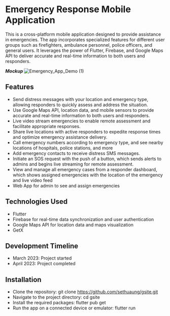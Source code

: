 # Emergency Response Mobile Application

This is a cross-platform mobile application designed to provide assistance in emergencies. The app incorporates specialized features for different user groups such as firefighters, ambulance personnel, police officers, and general users. It leverages the power of Flutter, Firebase, and Google Maps API to deliver accurate and real-time information to both users and responders.

**_Mockup_**
![Emergency_App_Demo (1)](https://user-images.githubusercontent.com/75989502/230830602-cddedb67-9e8c-4f86-aaf0-69132433487f.png)



## Features

- Send distress messages with your location and emergency type, allowing responders to quickly assess and address the situation.
- Use Google Maps API, location data, and mobile sensors to provide accurate and real-time information to both users and responders.
- Live video stream emergencies to enable remote assessment and facilitate appropriate responses.
- Share live locations with active responders to expedite response times and optimize emergency assistance delivery.
- Call emergency numbers according to emergency type, and see nearby locations of hospitals, police stations, and more
- Add emergency contacts to receive distress SMS messages.
- Initiate an SOS request with the push of a button, which sends alerts to admins and begins live streaming for remote assessment.
- View and manage all emergency cases from a responder dashboard, which shows assigned emergencies with the location of the emergency and live video feed
- Web App for admin to see and assign emergencies


## Technologies Used

- Flutter
- Firebase for real-time data synchronization and user authentication
- Google Maps API for location data and maps visualization
- GetX

## Development Timeline

- March 2023: Project started
- April 2023: Project completed

## Installation

- Clone the repository: git clone https://github.com/sethuaung/gsite.git
- Navigate to the project directory: cd gsite
- Install the required packages: flutter pub get
- Run the app on a connected device or emulator: flutter run
